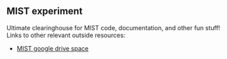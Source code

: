 ## MIST experiment
Ultimate clearinghouse for MIST code, documentation, and other fun stuff!
Links to other relevant outside resources:
* [MIST google drive space](https://drive.google.com/drive/folders/1FtJKzE1VJTSsunj4D3SlmmUNuSQOyB6V?usp=share_link)
